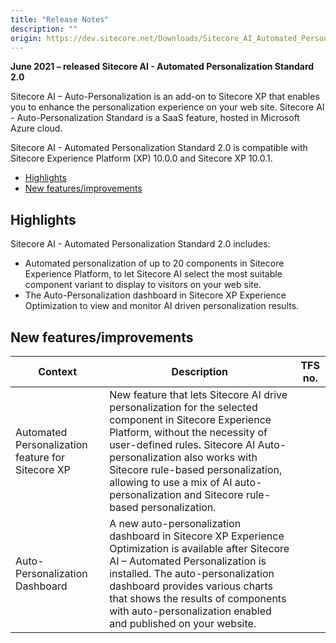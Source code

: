 ```yaml
---
title: "Release Notes"
description: ""
origin: https://dev.sitecore.net/Downloads/Sitecore_AI_Automated_Personalization_Standard/2x/Sitecore_AI_Automated_Personalization_Standard_200/Release_Notes
---
```


**June 2021 – released Sitecore AI - Automated Personalization Standard 2.0**

Sitecore AI – Auto-Personalization is an add-on to Sitecore XP that enables you to enhance the personalization experience on your web site. Sitecore AI - Auto-Personalization Standard is a SaaS feature, hosted in Microsoft Azure cloud.

Sitecore AI - Automated Personalization Standard 2.0 is compatible with Sitecore Experience Platform (XP) 10.0.0 and Sitecore XP 10.0.1.

-   [Highlights](#Highlights)
-   [New features/improvements](#New)

## Highlights

Sitecore AI - Automated Personalization Standard 2.0 includes:

-   Automated personalization of up to 20 components in Sitecore Experience Platform, to let Sitecore AI select the most suitable component variant to display to visitors on your web site.
-   The Auto-Personalization dashboard in Sitecore XP Experience Optimization to view and monitor AI driven personalization results.

## New features/improvements

 | Context | Description | TFS no. |
 | --- | --- | --- |
 | Automated Personalization feature for Sitecore XP​​ | New feature that lets Sitecore AI drive personalization for the selected component in Sitecore Experience Platform, without the necessity of user-defined rules. Sitecore AI Auto-personalization also works with Sitecore rule-based personalization, allowing to use a mix of AI auto-personalization and Sitecore rule-based personalization. |  |
 | ​​​Auto-Personalization Dashboard | A new auto-personalization dashboard in Sitecore XP Experience Optimization is available after Sitecore AI – Automated Personalization is installed. The auto-personalization dashboard provides various charts that shows the results of components with auto-personalization enabled and published on your website. |  |